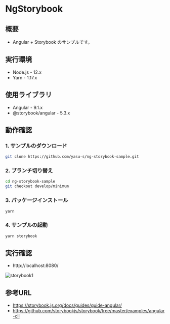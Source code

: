 # NgStorybook

## 概要

- Angular + Storybook のサンプルです。

## 実行環境

- Node.js - 12.x
- Yarn - 1.17.x

## 使用ライブラリ

- Angular - 9.1.x
- @storybook/angular - 5.3.x

## 動作確認

### 1. サンプルのダウンロード

```bash
git clone https://github.com/yasu-s/ng-storybook-sample.git
```

### 2. ブランチ切り替え

```bash
cd ng-storybook-sample
git checkout develop/minimum
```

### 3. パッケージインストール

```bash
yarn
```

### 4. サンプルの起動

```bash
yarn storybook
```

## 実行確認

- http://localhost:8080/

![storybook1](https://user-images.githubusercontent.com/2668146/83317743-d78f9b00-a269-11ea-99d5-def27ff33555.png)

## 参考URL

- https://storybook.js.org/docs/guides/guide-angular/
- https://github.com/storybookjs/storybook/tree/master/examples/angular-cli
